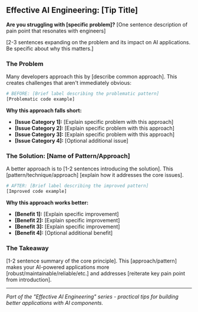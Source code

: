 ## Effective AI Engineering: [Tip Title]

**Are you struggling with [specific problem]?** [One sentence description of pain point that resonates with engineers]

[2-3 sentences expanding on the problem and its impact on AI applications. Be specific about why this matters.]

### The Problem

Many developers approach this by [describe common approach]. This creates challenges that aren't immediately obvious:

```python
# BEFORE: [Brief label describing the problematic pattern]
[Problematic code example]
```

**Why this approach falls short:**

- **[Issue Category 1]:** [Explain specific problem with this approach]
- **[Issue Category 2]:** [Explain specific problem with this approach]
- **[Issue Category 3]:** [Explain specific problem with this approach]
- **[Issue Category 4]:** [Optional additional issue]

### The Solution: [Name of Pattern/Approach]

A better approach is to [1-2 sentences introducing the solution]. This [pattern/technique/approach] [explain how it addresses the core issues].

```python
# AFTER: [Brief label describing the improved pattern]
[Improved code example]
```

**Why this approach works better:**

- **[Benefit 1]:** [Explain specific improvement]
- **[Benefit 2]:** [Explain specific improvement]
- **[Benefit 3]:** [Explain specific improvement]
- **[Benefit 4]:** [Optional additional benefit]

### The Takeaway

[1-2 sentence summary of the core principle]. This [approach/pattern] makes your AI-powered applications more [robust/maintainable/reliable/etc.] and addresses [reiterate key pain point from introduction].

---
*Part of the "Effective AI Engineering" series - practical tips for building better applications with AI components.*